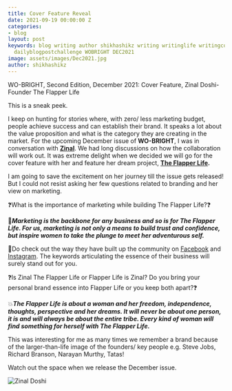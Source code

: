 ```yaml
---
title: Cover Feature Reveal
date: 2021-09-19 00:00:00 Z
categories:
- blog
layout: post
keywords: blog writing author shikhashikz writing writinglife writingcommunity dailyblogpost
  dailyblogpostchallenge WOBRIGHT DEC2021
image: assets/images/Dec2021.jpg
author: shikhashikz
---
```


WO-BRIGHT, Second Edition, December 2021: Cover Feature, Zinal Doshi- Founder The Flapper Life

This is a sneak peek.

I keep on hunting for stories where, with zero/ less marketing budget, people achieve success and can establish their brand. It speaks a lot about the value proposition and what is the category they are creating in the market. For the upcoming December issue of **WO-BRIGHT**, I was in conversation with **[Zinal](https://www.linkedin.com/in/zinal-doshi/)**. We had long discussions on how the collaboration will work out. It was extreme delight when we decided we will go for the cover feature with her and feature her dream project, **[The Flapper Life](https://www.theflapperlife.com/).**

I am going to save the excitement on her journey till the issue gets released! But I could not resist asking her few questions related to branding and her view on marketing.

❓What is the importance of marketing while building The Flapper Life?❓

💯***Marketing is the backbone for any business and so is for The Flapper Life. For us, marketing is not only a means to build trust and confidence, but inspire women to take the plunge to meet her adventurous self.***

🤩Do check out the way they have built up the community on [Facebook](https://www.facebook.com/theflapperlife/) and [Instagram](https://www.instagram.com/theflapperlife/?hl=en). The keywords articulating the essence of their business will surely stand out for you.

❓Is Zinal The Flapper Life or Flapper Life is Zinal? Do you bring your personal brand essence into Flapper Life or you keep both apart?❓

💥***The Flapper Life is about a woman and her freedom, independence, thoughts, perspective and her dreams. It will never be about one person, it is and will always be about the entire tribe. Every kind of woman will find something for herself with The Flapper Life.***

This was interesting for me as many times we remember a brand because of the larger-than-life image of the founders/ key people e.g. Steve Jobs, Richard Branson, Narayan Murthy, Tatas!

Watch out the space when we release the December issue.

![Zinal Doshi](https://user-images.githubusercontent.com/21696121/134284393-c746d7bf-b79f-48ba-88af-09b0c88e3ff2.jpeg)

